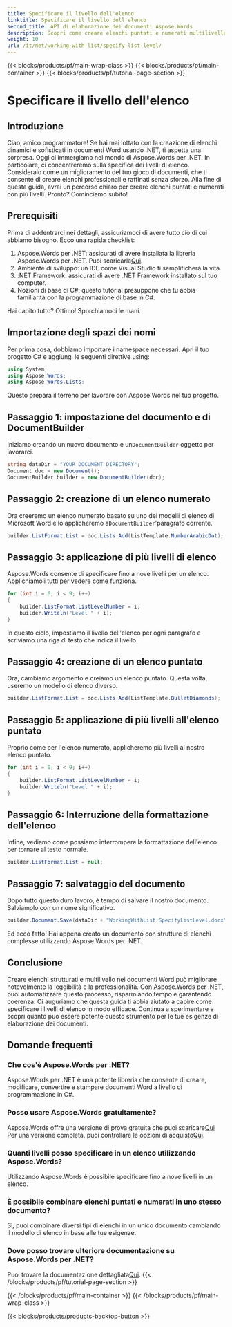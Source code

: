 ```yaml
---
title: Specificare il livello dell'elenco
linktitle: Specificare il livello dell'elenco
second_title: API di elaborazione dei documenti Aspose.Words
description: Scopri come creare elenchi puntati e numerati multilivello nei documenti Word usando Aspose.Words per .NET. Guida passo passo inclusa. Perfetto per gli sviluppatori .NET.
weight: 10
url: /it/net/working-with-list/specify-list-level/
---
```


{{< blocks/products/pf/main-wrap-class >}}
{{< blocks/products/pf/main-container >}}
{{< blocks/products/pf/tutorial-page-section >}}

# Specificare il livello dell'elenco

## Introduzione

Ciao, amico programmatore! Se hai mai lottato con la creazione di elenchi dinamici e sofisticati in documenti Word usando .NET, ti aspetta una sorpresa. Oggi ci immergiamo nel mondo di Aspose.Words per .NET. In particolare, ci concentreremo sulla specifica dei livelli di elenco. Consideralo come un miglioramento del tuo gioco di documenti, che ti consente di creare elenchi professionali e raffinati senza sforzo. Alla fine di questa guida, avrai un percorso chiaro per creare elenchi puntati e numerati con più livelli. Pronto? Cominciamo subito!

## Prerequisiti

Prima di addentrarci nei dettagli, assicuriamoci di avere tutto ciò di cui abbiamo bisogno. Ecco una rapida checklist:

1.  Aspose.Words per .NET: assicurati di avere installata la libreria Aspose.Words per .NET. Puoi scaricarla[Qui](https://releases.aspose.com/words/net/).
2. Ambiente di sviluppo: un IDE come Visual Studio ti semplificherà la vita.
3. .NET Framework: assicurati di avere .NET Framework installato sul tuo computer.
4. Nozioni di base di C#: questo tutorial presuppone che tu abbia familiarità con la programmazione di base in C#.

Hai capito tutto? Ottimo! Sporchiamoci le mani.

## Importazione degli spazi dei nomi

Per prima cosa, dobbiamo importare i namespace necessari. Apri il tuo progetto C# e aggiungi le seguenti direttive using:

```csharp
using System;
using Aspose.Words;
using Aspose.Words.Lists;
```

Questo prepara il terreno per lavorare con Aspose.Words nel tuo progetto.

## Passaggio 1: impostazione del documento e di DocumentBuilder

 Iniziamo creando un nuovo documento e un`DocumentBuilder` oggetto per lavorarci.

```csharp
string dataDir = "YOUR DOCUMENT DIRECTORY";
Document doc = new Document();
DocumentBuilder builder = new DocumentBuilder(doc);
```

## Passaggio 2: creazione di un elenco numerato

 Ora creeremo un elenco numerato basato su uno dei modelli di elenco di Microsoft Word e lo applicheremo a`DocumentBuilder`'paragrafo corrente.

```csharp
builder.ListFormat.List = doc.Lists.Add(ListTemplate.NumberArabicDot);
```

## Passaggio 3: applicazione di più livelli di elenco

Aspose.Words consente di specificare fino a nove livelli per un elenco. Applichiamoli tutti per vedere come funziona.

```csharp
for (int i = 0; i < 9; i++)
{
    builder.ListFormat.ListLevelNumber = i;
    builder.Writeln("Level " + i);
}
```

In questo ciclo, impostiamo il livello dell'elenco per ogni paragrafo e scriviamo una riga di testo che indica il livello.

## Passaggio 4: creazione di un elenco puntato

Ora, cambiamo argomento e creiamo un elenco puntato. Questa volta, useremo un modello di elenco diverso.

```csharp
builder.ListFormat.List = doc.Lists.Add(ListTemplate.BulletDiamonds);
```

## Passaggio 5: applicazione di più livelli all'elenco puntato

Proprio come per l'elenco numerato, applicheremo più livelli al nostro elenco puntato.

```csharp
for (int i = 0; i < 9; i++)
{
    builder.ListFormat.ListLevelNumber = i;
    builder.Writeln("Level " + i);
}
```

## Passaggio 6: Interruzione della formattazione dell'elenco

Infine, vediamo come possiamo interrompere la formattazione dell'elenco per tornare al testo normale.

```csharp
builder.ListFormat.List = null;
```

## Passaggio 7: salvataggio del documento

Dopo tutto questo duro lavoro, è tempo di salvare il nostro documento. Salviamolo con un nome significativo.

```csharp
builder.Document.Save(dataDir + "WorkingWithList.SpecifyListLevel.docx");
```

Ed ecco fatto! Hai appena creato un documento con strutture di elenchi complesse utilizzando Aspose.Words per .NET.

## Conclusione

Creare elenchi strutturati e multilivello nei documenti Word può migliorare notevolmente la leggibilità e la professionalità. Con Aspose.Words per .NET, puoi automatizzare questo processo, risparmiando tempo e garantendo coerenza. Ci auguriamo che questa guida ti abbia aiutato a capire come specificare i livelli di elenco in modo efficace. Continua a sperimentare e scopri quanto può essere potente questo strumento per le tue esigenze di elaborazione dei documenti.

## Domande frequenti

### Che cos'è Aspose.Words per .NET?
Aspose.Words per .NET è una potente libreria che consente di creare, modificare, convertire e stampare documenti Word a livello di programmazione in C#.

### Posso usare Aspose.Words gratuitamente?
Aspose.Words offre una versione di prova gratuita che puoi scaricare[Qui](https://releases.aspose.com/) Per una versione completa, puoi controllare le opzioni di acquisto[Qui](https://purchase.aspose.com/buy).

### Quanti livelli posso specificare in un elenco utilizzando Aspose.Words?
Utilizzando Aspose.Words è possibile specificare fino a nove livelli in un elenco.

### È possibile combinare elenchi puntati e numerati in uno stesso documento?
Sì, puoi combinare diversi tipi di elenchi in un unico documento cambiando il modello di elenco in base alle tue esigenze.

### Dove posso trovare ulteriore documentazione su Aspose.Words per .NET?
 Puoi trovare la documentazione dettagliata[Qui](https://reference.aspose.com/words/net/).
{{< /blocks/products/pf/tutorial-page-section >}}

{{< /blocks/products/pf/main-container >}}
{{< /blocks/products/pf/main-wrap-class >}}

{{< blocks/products/products-backtop-button >}}
